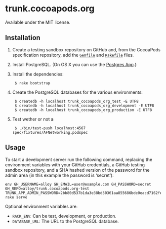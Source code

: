 # trunk.cocoapods.org

Available under the MIT license.

## Installation

1. Create a testing sandbox repository on GitHub and, from the CocoaPods specification repository,
   add the [`Gemfile`](https://raw.github.com/CocoaPods/Specs/master/Gemfile) and
   [`Rakefile`](https://raw.github.com/CocoaPods/Specs/master/Rakefile) files.

2. Install PostgreSQL. (On OS X you can use the [Postgres App](http://postgresapp.com).)

3. Install the dependencies:

        $ rake bootstrap

4. Create the PostgreSQL databases for the various environments:

        $ createdb -h localhost trunk_cocoapods_org_test -E UTF8
        $ createdb -h localhost trunk_cocoapods_org_development -E UTF8
        $ createdb -h localhost trunk_cocoapods_org_production -E UTF8

5. Test wether or not a

        $ ./bin/test-push localhost:4567 spec/fixtures/AFNetworking.podspec

## Usage

To start a development server run the following command, replacing the environment variables with
your GitHub credentials, a GitHub testing sandbox repository, and a SHA hashed version of the
password for the admin area (in this example the password is ‘secret’):

    env GH_USERNAME=alloy GH_EMAIL=user@example.com GH_PASSWORD=secret GH_REPO=alloy/trunk.cocoapods.org-test TRUNK_APP_ADMIN_PASSWORD=2bb80d537b1da3e38bd30361aa855686bde0eacd7162fef6a25fe97bf527a25b rake serve

Optional environment variables are:

* `RACK_ENV`: Can be test, development, or production.
* `DATABASE_URL`: The URL to the PostgreSQL database.
